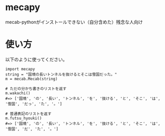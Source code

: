 # mecapy
mecab-pythonがインストールできない（自分含めた）残念な人向け

# 使い方
以下のように使ってください。

    import mecapy
    string = "国境の長いトンネルを抜けるとそこは雪国だった。"
    m = mecab.Mecab(string)
    
    # ただの分かち書きのリストを返す
    m.wakachi()
    #=> ['国境', 'の', '長い', 'トンネル', 'を', '抜ける', 'と', 'そこ', 'は', '雪国', 'だっ', 'た', '。']
    
    # 普通表記のリストを返す
    m.futsu_hyouki()
    #=> ['国境', 'の', '長い', 'トンネル', 'を', '抜ける', 'と', 'そこ', 'は', '雪国', 'だ', 'た', '。']
